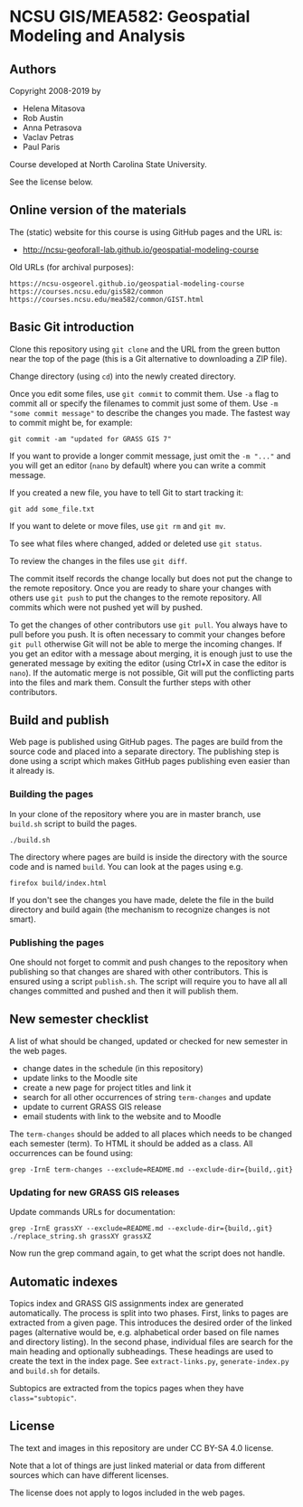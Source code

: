 NCSU GIS/MEA582: Geospatial Modeling and Analysis
=================================================


Authors
-------

Copyright 2008-2019 by

 * Helena Mitasova
 * Rob Austin
 * Anna Petrasova
 * Vaclav Petras
 * Paul Paris

Course developed at North Carolina State University.

See the license below.

Online version of the materials
-------------------------------

The (static) website for this course is using GitHub pages and the URL is:

* http://ncsu-geoforall-lab.github.io/geospatial-modeling-course

Old URLs (for archival purposes):

    https://ncsu-osgeorel.github.io/geospatial-modeling-course
    https://courses.ncsu.edu/gis582/common
    https://courses.ncsu.edu/mea582/common/GIST.html


Basic Git introduction
----------------------

Clone this repository using `git clone` and the URL from the green button
near the top of the page (this is a Git alternative to downloading a ZIP file).

Change directory (using `cd`) into the newly created directory.

Once you edit some files, use `git commit` to commit them. Use `-a` flag to
commit all or specify the filenames to commit just some of them.
Use `-m "some commit message"` to describe the changes you made.
The fastest way to commit might be, for example:

    git commit -am "updated for GRASS GIS 7"

If you want to provide a longer commit message, just omit the `-m "..."` and
you will get an editor (`nano` by default) where you can write a commit message.

If you created a new file, you have to tell Git to start tracking it:

    git add some_file.txt

If you want to delete or move files, use `git rm` and `git mv`.

To see what files where changed, added or deleted use `git status`.

To review the changes in the files use `git diff`.

The commit itself records the change locally but does not put the change
to the remote repository.
Once you are ready to share your changes with others use `git push`
to put the changes to the remote repository.
All commits which were not pushed yet will by pushed.

To get the changes of other contributors use `git pull`.
You always have to pull before you push. It is often necessary to commit
your changes before `git pull` otherwise Git will not be able to merge
the incoming changes. If you get an editor with a message about merging,
it is enough just to use the generated message by exiting the editor
(using Ctrl+X in case the editor is `nano`).
If the automatic merge is not possible, Git will put the conflicting parts
into the files and mark them. Consult the further steps with other contributors.


Build and publish
-----------------

Web page is published using GitHub pages. The pages are build from the source
code and placed into a separate directory. The publishing step
is done using a script which makes GitHub pages publishing
even easier than it already is.


### Building the pages

In your clone of the repository where you are in master branch,
use `build.sh` script to build the pages.

    ./build.sh

The directory where pages are build is inside the directory with
the source code and is named `build`.
You can look at the pages using e.g.

    firefox build/index.html

If you don't see the changes you have made, delete the file in the build
directory and build again (the mechanism to recognize changes is not smart).


### Publishing the pages

One should not forget to commit and push changes to the repository
when publishing so that changes are shared with other contributors.
This is ensured using a script `publish.sh`.
The script will require you to have all all changes committed and pushed
and then it will publish them.


New semester checklist
----------------------

A list of what should be changed, updated or checked for new semester
in the web pages.

* change dates in the schedule (in this repository)
* update links to the Moodle site
* create a new page for project titles and link it
* search for all other occurrences of string `term-changes` and update
* update to current GRASS GIS release
* email students with link to the website and to Moodle

The `term-changes` should be added to all places which needs to be
changed each semester (term). To HTML it should be added as a class.
All occurrences can be found using:

```
grep -IrnE term-changes --exclude=README.md --exclude-dir={build,.git}
```

### Updating for new GRASS GIS releases

Update commands URLs for documentation:

```
grep -IrnE grassXY --exclude=README.md --exclude-dir={build,.git}
./replace_string.sh grassXY grassXZ
```

Now run the grep command again, to get what the script does not handle.

Automatic indexes
-----------------

Topics index and GRASS GIS assignments index are generated automatically.
The process is split into two phases. First, links to pages are extracted
from a given page. This introduces the desired order of the linked pages
(alternative would be, e.g. alphabetical order based on file names
and directory listing). In the second phase, individual files are search
for the main heading and optionally subheadings. These headings
are used to create the text in the index page.
See `extract-links.py`, `generate-index.py` and `build.sh` for details.

Subtopics are extracted from the topics pages when they have `class="subtopic"`.


License
-------

The text and images in this repository are under CC BY-SA 4.0 license.

Note that a lot of things are just linked material or data from different
sources which can have different licenses.

The license does not apply to logos included in the web pages.
